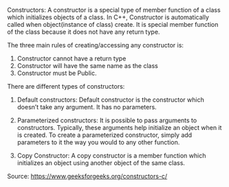 Constructors:
A constructor is a special type of member function of a class which initializes objects of a class. In C++, Constructor is automatically called when object(instance of class) create. It is special member function of the class because it does not have any return type.

The three main rules of creating/accessing any constructor is:
1. Constructor cannot have a return type
2. Constructor will have the same name as the class
3. Constructor must be Public.

There are different types of constructors:
1. Default constructors: Default constructor is the constructor which doesn’t take any argument. It has no parameters.

2. Parameterized constructors: It is possible to pass arguments to constructors. Typically, these arguments help initialize an object when it is created. To create a parameterized constructor, simply add parameters to it the way you would to any other function.

3. Copy Constructor: A copy constructor is a member function which initializes an object using another object of the same class.

Source: https://www.geeksforgeeks.org/constructors-c/